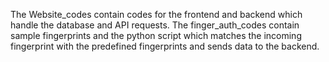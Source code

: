 The Website_codes contain codes for the frontend and backend which handle the database and API requests.
The finger_auth_codes contain sample fingerprints and the python script which matches the incoming fingerprint with the predefined fingerprints and sends data to the backend.
